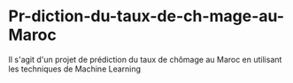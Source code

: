 # Pr-diction-du-taux-de-ch-mage-au-Maroc
Il s'agit d'un projet de prédiction du taux de chômage au Maroc en utilisant les techniques de Machine Learning
